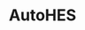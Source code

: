 ---
title: "AutoHES"
desc: "Suite for automating processes. Downloads, parses and compiles PDF documents into a single summary document"
desc_es: "Paquete de aplicaciones para automatizar procesos. Descarga, analiza y compila documentos PDF en un solo documento resumen"
---